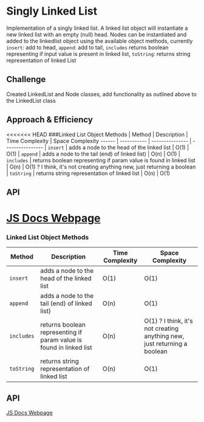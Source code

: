# Singly Linked List
Implementation of a singly linked list. A linked list object will instantiate a new linked list with an empty (null) head. Nodes can be instantiated and added to the linkedlist object using the available object methods, currently ```insert```: add to head, ```append```: add to tail, ```includes``` returns boolean representing if input value is present in linked list, ```toString```: returns string representation of linked List

## Challenge
Created LinkedList and Node classes, add functionality as outlined above to the LinkedList class

## Approach & Efficiency

<<<<<<< HEAD
###Linked List Object Methods
| Method | Description | Time Complexity | Space Complexity
------ | ----------- | --------------- | ----------------
| ```insert``` | adds a node to the head of the linked list | O(1) | O(1)
| ```append``` | adds a node to the tail (end) of linked list) |  O(n) | O(1)
| ```includes``` | returns boolean representing if param value is found in linked list | O(n) | O(1) ? I think, it's not creating anything new, just returning a boolean
| ```toString``` | returns string representation of linked list | O(n) | O(1)


## API
[JS Docs Webpage](out/linked-list.js.html)
=======
### Linked List Object Methods
Method | Description | Time Complexity | Space Complexity
------ | ----------- | --------------- | ----------------
 ```insert``` | adds a node to the head of the linked list | O(1) | O(1)
 ```append``` | adds a node to the tail (end) of linked list) |  O(n) | O(1)
 ```includes``` | returns boolean representing if param value is found in linked list | O(n) | O(1) ? I think, it's not creating anything new, just returning a boolean
 ```toString``` | returns string representation of linked list | O(n) | O(1)


## API
[JS Docs Webpage](../../out/linked-list.js.html)

